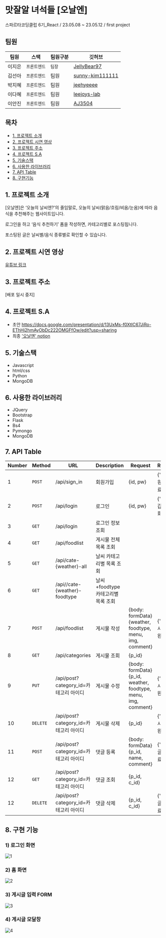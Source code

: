 # 맛잘알 녀석들 [오날엔]

스파르타코딩클럽 6기_React / 23.05.08 ~ 23.05.12 / first project

## 팀원

| 팀원   | 스택         | 팀원구분 | 깃허브                                      | 
| ------ | ------------ | -------- | ------------------------------------------- | 
| 이지은 | `프론트엔드` | `팀장`   | [JellyBear97](https://github.com/JellyBear97)     | 
| 김선아 | `프론트엔드` | 팀원     | [sunny-kim111111](https://github.com/sunny-kim111111) |      
| 박지혜 | `프론트엔드` | 팀원     | [jeehyeeee](https://github.com/jeehyeeee) |         |
| 이다혜 | `프론트엔드`     | 팀원     | [leejoys-lab](https://github.com/leejoys-lab)     | 
| 이안진 | `프론트엔드`     | 팀원     | [AJ3504](https://github.com/AJ3504)     | 

## 목차

-   [1. 프로젝트 소개](#1-프로젝트-소개)
-   [2. 프로젝트 시연 영상](#2-프로젝트-시연-영상)
-   [3. 프로젝트 주소](#3-프로젝트-주소)
-   [4. 프로젝트 S.A](#4-프로젝트-sa)
-   [5. 기술스택](#5-기술스택)
-   [6. 사용한 라이브러리](#6-사용한-라이브러리)
-   [7. API Table](#7-api-table)
-   [8. 구현기능](#8-구현-기능)

## 1. 프로젝트 소개

[오날엔]은 ‘오늘의 날씨엔?’의 줄임말로, 오늘의 날씨(맑음/흐림/비옴/눈옴)에 따라 음식을 추천해주는 웹사이트입니다.

로그인을 하고 ‘음식 추천하기’ 폼을 작성하면, 카테고리별로 포스팅됩니다.

포스팅된 글은 날씨별/음식 종류별로 확인할 수 있습니다.

## 2. 프로젝트 시연 영상

[유튜브 링크](https://www.youtube.com/watch?v=1D28YUxfV14)

## 3. 프로젝트 주소

[배포 일시 중지]

## 4. 프로젝트 S.A
* 초안
https://docs.google.com/presentation/d/13UxMs-f0XtIC67JiRo-EThHj2hmAyObDc222OMGFfOw/edit?usp=sharing
* 최종
['오날엔' notion](https://www.notion.so/d9abce7c5aa648058b12e02fcec8d163?pvs=4)

## 5. 기술스택
  * Javascript
  * html/css
  * Python
  * MongoDB

## 6. 사용한 라이브러리
  * JQuery
  * Bootstrap
  * Flask
  * Bs4
  * Pymongo
  * MongoDB

## 7. API Table

| Number | Method | URL                                   | Description     | Request                                                      | Response                                                     |
| ------ | ------ | ------------------------------------- | --------------- | ------------------------------------------------------------ | ------------------------------------------------------------ |
| 1      | `POST` | /api/sign_in                          | 회원가입          | {id, pw} | {'msg':'회원가입 완료 💖!'} | 
| 2      | `POST` | /api/login                            | 로그인           | {id, pw}  | {'msg':'반갑습니다 회원님 💖!'} |                                
| 3      | `GET`  | /api/login                            | 로그인 정보 조회    |                   |                                                              
| 4      | `GET`  | /api/foodlist                             | 게시물 전체목록 조회          |                       |                                                              
| 5      | `GET`  | /api/cate-{weather}-all                         | 날씨 카테고리별 목록 조회   |                     |
| 6      | `GET`  | /api//cate-{weather}-foodtype                   | 날씨+foodtype 카테고리별 목록 조회  |  | 
| 7      | `POST` | /api/foodlist                            | 게시물 작성   | {body: formData} {weather, foodtype, menu, img, comment} | {'msg':'게시물 등록완료 💖!'} |
| 8      | `GET`  | /api/categories                       | 게시물 조회 | {p_id} || 
| 9      | `PUT`  | /api/post?category_id=카테고리 아이디 | 게시물 수정      |  {body: formData} {p_id, weather, foodtype, menu, img, comment}                       | {’msg’:'게시물 수정완료 💖!'} |
| 10     | `DELETE`| /api/post?category_id=카테고리 아이디 | 게시물 삭제      | {p_id}             |{’msg’:'게시물 삭제완료 💖!'} |
| 11     | `POST` | /api/post?category_id=카테고리 아이디 | 댓글 등록      | {body: formData} {p_id, name, comment} | {'msg': ‘댓글 등록 완료 💖!'}|
| 12     | `GET`  | /api/post?category_id=카테고리 아이디 | 댓글 조회      | {p_id, c_id}   |  |
| 12     | `DELETE`  | /api/post?category_id=카테고리 아이디 | 댓글 삭제      | {p_id, c_id}   | {'msg': ‘댓글 삭제 완료 💖!'} |

## 8. 구현 기능

### 1) 로그인 화면
![1](https://github.com/AJ3504/first-project-onalen-/assets/131579657/e23ca0d4-f9aa-4e35-b2bf-fab920018310)

### 2) 홈 화면
![2](https://github.com/AJ3504/first-project-onalen-/assets/131579657/41d885fe-932d-493b-8947-929e1964509e)

### 3) 게시글 입력 FORM
![3](https://github.com/AJ3504/first-project-onalen-/assets/131579657/a535fba5-f89b-4722-8f35-9b0b36548735)

### 4) 게시글 모달창
![4](https://github.com/AJ3504/first-project-onalen-/assets/131579657/b57b2aba-91fc-41c6-a523-1e95744fab6c)

